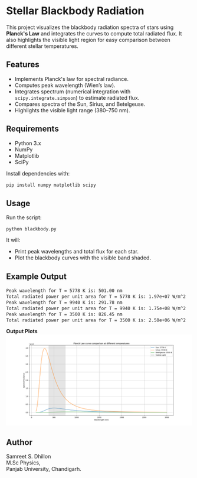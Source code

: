 # Stellar Blackbody Radiation

This project visualizes the blackbody radiation spectra of stars using **Planck's Law** and integrates the curves to compute total radiated flux. It also highlights the visible light region for easy comparison between different stellar temperatures.

## Features

- Implements Planck's law for spectral radiance.
- Computes peak wavelength (Wien’s law).
- Integrates spectrum (numerical integration with `scipy.integrate.simpson`) to estimate radiated flux.
- Compares spectra of the Sun, Sirius, and Betelgeuse.
- Highlights the visible light range (380–750 nm).

## Requirements

- Python 3.x
- NumPy
- Matplotlib
- SciPy

Install dependencies with:

```bash
pip install numpy matplotlib scipy
```

## Usage

Run the script:

```
python blackbody.py
```

It will:

- Print peak wavelengths and total flux for each star.
- Plot the blackbody curves with the visible band shaded.

## Example Output

```
Peak wavelength for T = 5778 K is: 501.00 nm
Total radiated power per unit area for T = 5778 K is: 1.97e+07 W/m^2
Peak wavelength for T = 9940 K is: 291.78 nm
Total radiated power per unit area for T = 9940 K is: 1.75e+08 W/m^2
Peak wavelength for T = 3500 K is: 826.45 nm
Total radiated power per unit area for T = 3500 K is: 2.50e+06 W/m^2
```

**Output Plots**
![Output Plot](curves.png)

## Author

Samreet S. Dhillon  
M.Sc Physics,  
Panjab University, Chandigarh.

